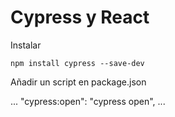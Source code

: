 # Cypress y React

Instalar


```
npm install cypress --save-dev
```

Añadir un script en package.json

...
 "cypress:open": "cypress open",
...